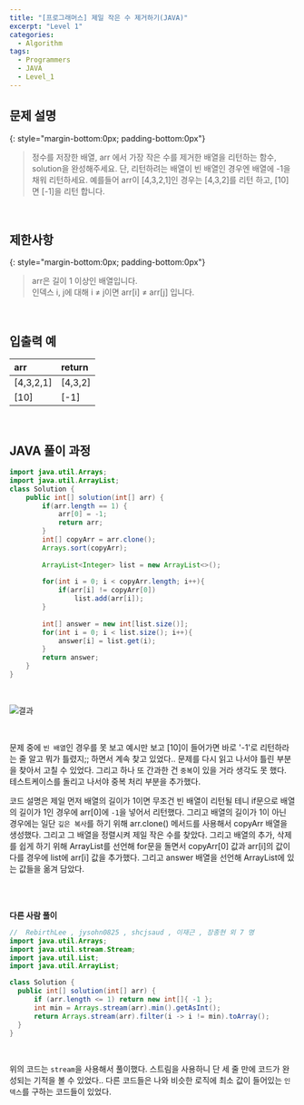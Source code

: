 ```yaml
---
title: "[프로그래머스] 제일 작은 수 제거하기(JAVA)"
excerpt: "Level 1"
categories: 
  - Algorithm
tags: 
  - Programmers
  - JAVA
  - Level_1
---
```


## 문제 설명
{: style="margin-bottom:0px; padding-bottom:0px"}

> 정수를 저장한 배열, arr 에서 가장 작은 수를 제거한 배열을 리턴하는 함수, solution을 완성해주세요. 단, 리턴하려는 배열이 빈 배열인 경우엔 배열에 -1을 채워 리턴하세요. 예를들어 arr이 [4,3,2,1]인 경우는 [4,3,2]를 리턴 하고, [10]면 [-1]을 리턴 합니다.
<br>

## 제한사항
{: style="margin-bottom:0px; padding-bottom:0px"}
> arr은 길이 1 이상인 배열입니다.<br>
인덱스 i, j에 대해 i ≠ j이면 arr[i] ≠ arr[j] 입니다.
<br>

## 입출력 예

|arr|return|
|:------|:------|
|[4,3,2,1]|[4,3,2]|
|[10]|[-1]|

<br>

## JAVA 풀이 과정

```java
import java.util.Arrays;
import java.util.ArrayList;
class Solution {
    public int[] solution(int[] arr) {
        if(arr.length == 1) {
            arr[0] = -1;
            return arr;
        }
        int[] copyArr = arr.clone();
        Arrays.sort(copyArr);
        
        ArrayList<Integer> list = new ArrayList<>();
        
        for(int i = 0; i < copyArr.length; i++){
            if(arr[i] != copyArr[0])
                list.add(arr[i]);
        }
        
        int[] answer = new int[list.size()];
        for(int i = 0; i < list.size(); i++){
            answer[i] = list.get(i);
        }
        return answer;
    }
}
```

<br>

![결과](https://user-images.githubusercontent.com/70805241/116785342-0b0b2300-aad4-11eb-9c62-6d7647ae53b1.png)


<br>

문제 중에 `빈 배열`인 경우를 못 보고 예시만 보고 [10]이 들어가면 바로 '-1'로 리턴하라는 줄 알고 뭐가 틀렸지;; 하면서 계속 찾고 있었다.. 문제를 다시 읽고 나서야 틀린 부분을 찾아서 고칠 수 있었다. 그리고 하나 또 간과한 건 `중복`이 있을 거라 생각도 못 했다. 테스트케이스를 돌리고 나서야 중복 처리 부분을 추가했다. <br>

코드 설명은 제일 먼저 배열의 길이가 1이면 무조건 빈 배열이 리턴될 테니 if문으로 배열의 길이가 1인 경우에 arr[0]에 `-1`을 넣어서 리턴했다. 그리고 배열의 길이가 1이 아닌 경우에는 일단 `깊은 복사`를 하기 위해 arr.clone() 메서드를 사용해서 copyArr 배열을 생성했다. 그리고 그 배열을 정렬시켜 제일 작은 수를 찾았다. 그리고 배열의 추가, 삭제를 쉽게 하기 위해 ArrayList를 선언해 for문을 돌면서 copyArr[0] 값과 arr[i]의 값이 다를 경우에 list에 arr[i] 값을 추가했다. 그리고 answer 배열을 선언해 ArrayList에 있는 값들을 옮겨 담았다.

<br><br>


**다른 사람 풀이** <br>

```java
//  RebirthLee , jysohn0825 , shcjsaud , 이재근 , 장종현 외 7 명
import java.util.Arrays;
import java.util.stream.Stream;
import java.util.List;
import java.util.ArrayList;

class Solution {
  public int[] solution(int[] arr) {
      if (arr.length <= 1) return new int[]{ -1 };
      int min = Arrays.stream(arr).min().getAsInt();
      return Arrays.stream(arr).filter(i -> i != min).toArray();
  }
}
```

<br>

위의 코드는 `stream`을 사용해서 풀이했다. 스트림을 사용하니 단 세 줄 만에 코드가 완성되는 기적을 볼 수 있었다.. 다른 코드들은 나와 비슷한 로직에 최소 값이 들어있는 `인덱스`를 구하는 코드들이 있었다. 

